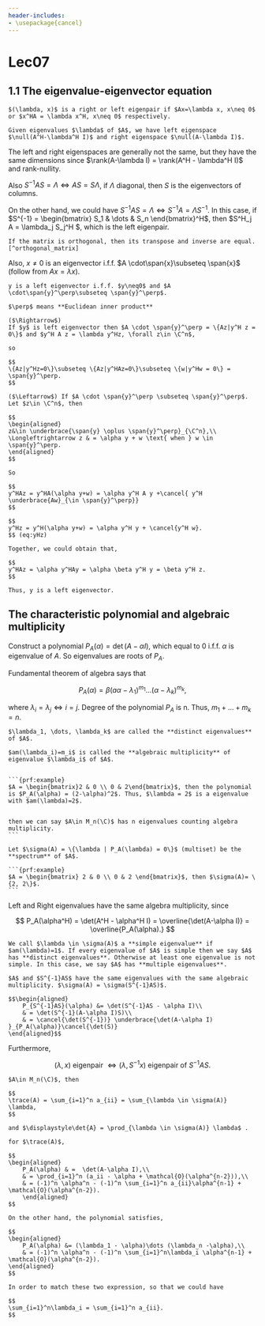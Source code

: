 ```yaml
---
header-includes:
- \usepackage{cancel}
---
```

# Lec07
## 1.1 The eigenvalue-eigenvector equation

```{prf:definition}
$(\lambda, x)$ is a right or left eigenpair if $Ax=\lambda x, x\neq 0$ or $x^HA = \lambda x^H, x\neq 0$ respectively.
```

```{prf:definition} Eigenspace
Given eigenvalues $\lambda$ of $A$, we have left eigenspace $\null(A^H-\lambda^H I)$ and right eigenspace $\null(A-\lambda I)$. 
```

The left and right eigenspaces are generally not the same, but they have the same dimensions since $\rank(A-\lambda I) = \rank(A^H - \lambda^H I)$ and rank-nullity.

Also $S^{-1}AS = \Lambda \Longleftrightarrow AS = S\Lambda$, if $\Lambda$ diagonal, then $S$ is the eigenvectors of columns.

On the other hand, we could have $S^{-1}AS = \Lambda \Longleftrightarrow S^{-1}A = \Lambda S^{-1}$. In this case, if $S^{-1} = \begin{bmatrix} S_1 & \dots & S_n \end{bmatrix}^H$, then $S^H_j A = \lambda_j S_j^H $, which is the left eigenpair.

```{margin}
If the matrix is orthogonal, then its transpose and inverse are equal. [^orthogonal_matrix]
```

[^orthogonal_matrix]: [orthogonal matrix](https://byjus.com/maths/orthogonal-matrix/#:~:text=If%20the%20matrix%20is%20orthogonal,transpose%20and%20inverse%20are%20equal.)

Also, $x\neq 0$ is an eigenvector i.f.f. $A \cdot\span{x}\subseteq \span{x}$ (follow from $Ax=\lambda x$).

```{prf:proposition}
y is a left eigenvector i.f.f. $y\neq0$ and $A \cdot\span{y}^\perp\subseteq \span{y}^\perp$.
```

```{margin}
$\perp$ means **Euclidean inner product**
``` 

```{prf:proof}
($\Rightarrow$)
If $y$ is left eigenvector then $A \cdot \span{y}^\perp = \{Az|y^H z = 0\}$ and $y^H A z = \lambda y^Hz, \forall z\in \C^n$,

so 

$$
\{Az|y^Hz=0\}\subseteq \{Az|y^HAz=0\}\subseteq \{w|y^Hw = 0\} = \span{y}^\perp.
$$

($\Leftarrow$) If $A \cdot \span{y}^\perp \subseteq \span{y}^\perp$. Let $z\in \C^n$, then 

$$
\begin{aligned}
z&\in \underbrace{\span{y} \oplus \span{y}^\perp}_{\C^n},\\
\Longleftrightarrow z & = \alpha y + w \text{ when } w \in \span{y}^\perp.
\end{aligned}
$$

So 

$$
y^HAz = y^HA(\alpha y+w) = \alpha y^H A y +\cancel{ y^H \underbrace{Aw}_{\in \span{y}^\perp}}
$$

$$
y^Hz = y^H(\alpha y+w) = \alpha y^H y + \cancel{y^H w}.
$$ (eq:yHz)

Together, we could obtain that,

$$
y^HAz = \alpha y^HAy = \alpha \beta y^H y = \beta y^H z.
$$

Thus, y is a left eigenvector.
```


## The characteristic polynomial and algebraic multiplicity
Construct a polynomial $P_A(\alpha) = \det(A-\alpha I)$, which equal to 0 i.f.f. $\alpha$ is eigenvalue of $A$. So eigenvalues are roots of $P_A$.

Fundamental theorem of algebra says that 

$$
P_A (\alpha) = \beta(a\alpha-\lambda_1)^{m_1}\dots ( \alpha - \lambda_k)^{m_k},
$$

where $\lambda_i = \lambda_j \Longleftrightarrow i=j$. Degree of the polynomial $P_A$ is n. Thus, $m_1+\dots+m_k = n$.

```{prf:definition}
$\lambda_1, \dots, \lambda_k$ are called the **distinct eigenvalues** of $A$.
```

````{prf:definition}
$am(\lambda_i)=m_i$ is called the **algebraic multiplicity** of eigenvalue $\lambda_i$ of $A$.


```{prf:example}
$A = \begin{bmatrix}2 & 0 \\ 0 & 2\end{bmatrix}$, then the polynomial is $P_A(\alpha) = (2-\alpha)^2$. Thus, $\lambda = 2$ is a eigenvalue with $am(\lambda)=2$.


then we can say $A\in M_n(\C)$ has n eigenvalues counting algebra multiplicity.
```
````


````{prf:definition}
Let $\sigma(A) = \{\lambda | P_A(\lambda) = 0\}$ (multiset) be the **spectrum** of $A$.

```{prf:example}
$A = \begin{bmatrix} 2 & 0 \\ 0 & 2 \end{bmatrix}$, then $\sigma(A)= \{2, 2\}$.
```
````


Left and Right eigenvalues have the same algebra multiplicity, since

$$
P_A(\alpha^H) = \det(A^H - \alpha^H I) = \overline{\det(A-\alpha I)} = \overline{P_A(\alpha).}
$$

````{prf:definition}
We call $\lambda \in \sigma(A)$ a **simple eigenvalue** if $am(\lambda)=1$. If every eigenvalue of $A$ is simple then we say $A$ has **distinct eigenvalues**. Otherwise at least one eigenvalue is not simple. In this case, we say $A$ has **multiple eigenvalues**.
````

```{note}
$A$ and $S^{-1}AS$ have the same eigenvalues with the same algebraic multiplicity. $\sigma(A) = \sigma(S^{-1}AS)$.

$$\begin{aligned}
    P_{S^{-1}AS}(\alpha) &= \det(S^{-1}AS - \alpha I)\\ 
    & = \det(S^{-1}(A-\alpha I)S)\\
    & = \cancel{\det(S^{-1})} \underbrace{\det(A-\alpha I) }_{P_A(\alpha)}\cancel{\det(S)}
\end{aligned}$$
```

Furthermore, 

$$
(\lambda, x) \text{ eigenpair } \Longleftrightarrow (\lambda, S^{-1}x) \text{ eigenpair of } S^{-1}AS.
$$

```{prf:proposition}
$A\in M_n(\C)$, then 

$$
\trace(A) = \sum_{i=1}^n a_{ii} = \sum_{\lambda \in \sigma(A)} \lambda,
$$

and $\displaystyle\det{A} = \prod_{\lambda \in \sigma(A)} \lambda$ .
```

```{prf:proof}
for $\trace(A)$, 

$$
\begin{aligned}
    P_A(\alpha) & =  \det(A-\alpha I),\\
    & = \prod_{i=1}^n (a_ii - \alpha + \mathcal{O}(\alpha^{n-2})),\\
    & = (-1)^n \alpha^n - (-1)^n \sum_{i=1}^n a_{ii}\alpha^{n-1} + \mathcal{O}(\alpha^{n-2}).
    \end{aligned}
$$

On the other hand, the polynomial satisfies,

$$
\begin{aligned}
    P_A(\alpha) &= (\lambda_1 - \alpha)\dots (\lambda_n -\alpha),\\
    & = (-1)^n \alpha^n - (-1)^n \sum_{i=1}^n\lambda_i \alpha^{n-1} + \mathcal{O}(\alpha^{n-2}).
\end{aligned}
$$

In order to match these two expression, so that we could have

$$
\sum_{i=1}^n\lambda_i = \sum_{i=1}^n a_{ii}.
$$
```